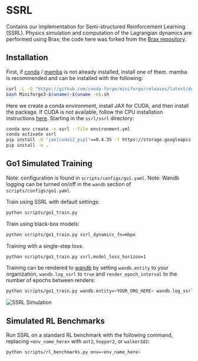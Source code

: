# SSRL

Contains our implementation for Semi-structured Reinforcement Learning (SSRL). Physics simulation and computation of the Lagrangian dynamics are performed using Brax; the code here was forked from the [Brax repository](https://github.com/google/brax).

## Installation

First, if [conda](https://docs.anaconda.com/miniconda/miniconda-install/) / [mamba](https://mamba.readthedocs.io/en/latest/installation/mamba-installation.html) is not already installed, install one of them. mamba is recommended and can be installed with the following:

```sh
curl -L -O "https://github.com/conda-forge/miniforge/releases/latest/download/Miniforge3-$(uname)-$(uname -m).sh"
bash Miniforge3-$(uname)-$(uname -m).sh
```

Here we create a conda environment, install JAX for CUDA, and then install the package. If CUDA is not available, follow the CPU installation instructions [here](https://github.com/jax-ml/jax). Starting in the `ssrl/ssrl` directory:

```sh
conda env create -n ssrl --file environment.yml
conda activate ssrl
pip install -U "jax[cuda12_pip]"==0.4.35 -f https://storage.googleapis.com/jax-releases/jax_cuda_releases.html
pip install -e .
```

## Go1 Simulated Training

Note: configuration is found in `scripts/configs/go1.yaml`.
Note: Wandb logging can be turned on/off in the `wandb` section of `scripts/configs/go1.yaml`.

Train using SSRL with default settings:

```sh
python scripts/go1_train.py
```

Train using black-box models:

```sh
python scripts/go1_train.py ssrl_dynamics_fn=mbpo
```

Training with a single-step loss:

```sh
python scripts/go1_train.py ssrl.model_loss_horizon=1
```

Training can be rendered to [wandb](https://wandb.ai/) by setting `wandb.entity` to your organization, `wandb.log_ssrl` to `true` and `render_epoch_interval` to the number of epochs between renders:

```sh
python scripts/go1_train.py wandb.entity=<YOUR_ORG_HERE> wandb.log_ssrl=true render_epoch_interval=10
```

![SSRL Simulation](../media/sim.gif)

## Simulated RL Benchmarks

Run SSRL on a standard RL benchmark with the following command, replacing `<env_name_here>` with `ant2`, `hopper2`, or `walker2d2`:

```sh
python scripts/rl_benchmarks.py env=<env_name_here>
```
